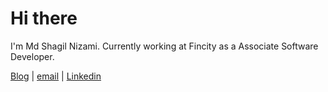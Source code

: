 <h1>Hi there</h1>
<p>I'm Md Shagil Nizami. Currently working at Fincity as a Associate Software Developer.</p>
<a href="https://shagilhmx.hashnode.dev/">Blog</a> | <a href="shagilhmx@gmail.com">email</a> | <a href="https://www.linkedin.com/in/md-shagil-nizami-04764917a/">Linkedin</a>
